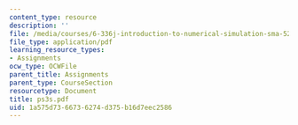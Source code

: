 ```yaml
---
content_type: resource
description: ''
file: /media/courses/6-336j-introduction-to-numerical-simulation-sma-5211-fall-2003/1a575d7366736274d375b16d7eec2586_ps3s.pdf
file_type: application/pdf
learning_resource_types:
- Assignments
ocw_type: OCWFile
parent_title: Assignments
parent_type: CourseSection
resourcetype: Document
title: ps3s.pdf
uid: 1a575d73-6673-6274-d375-b16d7eec2586
---
```

